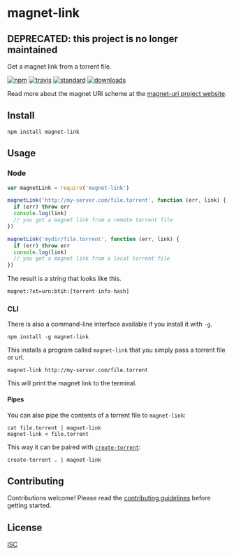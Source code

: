 # magnet-link
## DEPRECATED: this project is no longer maintained

Get a magnet link from a torrent file.

[![npm][1]][2]
[![travis][3]][4]
[![standard][5]][6]
[![downloads][7]][2]

[1]: https://img.shields.io/npm/v/magnet-link.svg?style=flat-square
[2]: https://www.npmjs.com/package/magnet-link
[3]: https://img.shields.io/travis/ungoldman/magnet-link/master.svg?style=flat-square
[4]: https://travis-ci.org/ungoldman/magnet-link
[5]: https://img.shields.io/badge/code%20style-standard-brightgreen.svg?style=flat-square
[6]: http://standardjs.com/
[7]: https://img.shields.io/npm/dm/magnet-link.svg?style=flat-square

Read more about the magnet URI scheme at the [magnet-uri project website](http://magnet-uri.sourceforge.net/).

## Install

```
npm install magnet-link
```

## Usage

### Node

```js
var magnetLink = require('magnet-link')

magnetLink('http://my-server.com/file.torrent', function (err, link) {
  if (err) throw err
  console.log(link)
  // you got a magnet link from a remote torrent file
})

magnetLink('mydir/file.torrent', function (err, link) {
  if (err) throw err
  console.log(link)
  // you got a magnet link from a local torrent file
})
```

The result is a string that looks like this.

```
magnet:?xt=urn:btih:[torrent-info-hash]
```

### CLI

There is also a command-line interface available if you install it with `-g`.

```
npm install -g magnet-link
```

This installs a program called `magnet-link` that you simply pass a torrent file or url.

```
magnet-link http://my-server.com/file.torrent
```

This will print the magnet link to the terminal.


#### Pipes

You can also pipe the contents of a torrent file to `magnet-link`:

```
cat file.torrent | magnet-link
magnet-link < file.torrent
```

This way it can be paired with [`create-torrent`](https://github.com/feross/create-torrent):

```
create-torrent . | magnet-link
```

## Contributing

Contributions welcome! Please read the [contributing guidelines](CONTRIBUTING.md) before getting started.

## License

[ISC](LICENSE.md)
